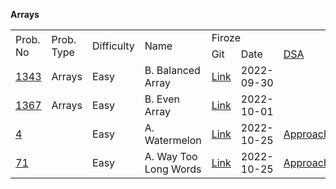 <!-- Output copied to clipboard! -->

<!-- Yay, no errors, warnings, or alerts! -->

**Arrays**


<table>
  <tr>
   <td rowspan="2" >Prob. No
   </td>
   <td rowspan="2" >Prob. Type
   </td>
   <td rowspan="2" >Difficulty
   </td>
   <td rowspan="2" >Name
   </td>
   <td colspan="4" >Firoze
   </td>
   <td rowspan="2" >Assign Date
   </td>
  </tr>
  <tr>
   <td>Git
   </td>
   <td>Date
   </td>
   <td><a href="https://docs.google.com/document/d/10fOqJJJVhJ8_vDKZ4WcjwQYnS-xS9jc5V7tMV1ucm_Q/edit">DSA</a>
   </td>
   <td>Submit
   </td>
  </tr>
  <tr>
   <td><a href="https://codeforces.com/problemset/problem/1343/B">1343</a>
   </td>
   <td>Arrays
   </td>
   <td>Easy
   </td>
   <td>B. Balanced Array
   </td>
   <td><a href="https://github.com/firoze-hossain/CodeForces/tree/master/src/com/codeforces/array/balancedArray">Link</a>
   </td>
   <td>2022-09-30
   </td>
   <td>
   </td>
   <td>Done
   </td>
   <td>2022-09-27
   </td>
  </tr>
  <tr>
   <td><a href="https://codeforces.com/problemset/problem/1367/B">1367</a>
   </td>
   <td>Arrays
   </td>
   <td>Easy
   </td>
   <td>B. Even Array
   </td>
   <td><a href="https://github.com/firoze-hossain/CodeForces/tree/master/src/com/codeforces/array/evenArray">Link</a>
   </td>
   <td>2022-10-01
   </td>
   <td>
   </td>
   <td>Done
   </td>
   <td>2022-09-29
   </td>
  </tr>
  <tr>
   <td><a href="https://codeforces.com/problemset/problem/4/A">4</a>
   </td>
   <td>
   </td>
   <td>Easy
   </td>
   <td>A. Watermelon
   </td>
   <td><a href="https://github.com/nusrathow/LeetCode/tree/main/src/main/java/com/codeforce/array/easy/watermelon">Link</a>
   </td>
   <td>2022-10-25
   </td>
   <td><a href="https://github.com/firoze-hossain/CodeForces/blob/master/src/com/codeforces/watermelon/Approach.md">Approach</a>
   </td>
   <td>Done
   </td>
   <td>2022-10-22
   </td>
  </tr>
  <tr>
   <td><a href="https://codeforces.com/problemset/problem/71/A">71</a>
   </td>
   <td>
   </td>
   <td>Easy
   </td>
   <td>A. Way Too Long Words
   </td>
   <td><a href="https://github.com/firoze-hossain/CodeForces/tree/master/src/com/codeforces/wayToLongWords">Link</a>
   </td>
   <td>2022-10-25
   </td>
   <td><a href="https://github.com/firoze-hossain/CodeForces/blob/master/src/com/codeforces/wayToLongWords/Approach.md">Approach</a>
   </td>
   <td>Done
   </td>
   <td>2022-10-22
   </td>
  </tr>
</table>

